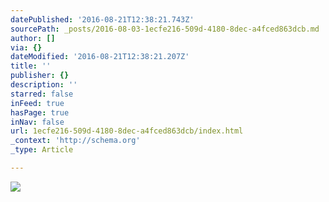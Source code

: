 ```yaml
---
datePublished: '2016-08-21T12:38:21.743Z'
sourcePath: _posts/2016-08-03-1ecfe216-509d-4180-8dec-a4fced863dcb.md
author: []
via: {}
dateModified: '2016-08-21T12:38:21.207Z'
title: ''
publisher: {}
description: ''
starred: false
inFeed: true
hasPage: true
inNav: false
url: 1ecfe216-509d-4180-8dec-a4fced863dcb/index.html
_context: 'http://schema.org'
_type: Article

---
```

![](https://the-grid-user-content.s3-us-west-2.amazonaws.com/bc77e9ee-5f9d-434d-82c2-a7bd7b922137.jpg)